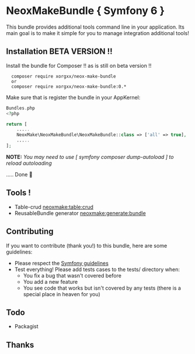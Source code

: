 # NeoxMakeBundle { Symfony 6 }
This bundle provides additional tools command line in your application.
Its main goal is to make it simple for you to manage integration additional tools!

## Installation BETA VERSION !!
Install the bundle for Composer !! as is still on beta version !!

````
  composer require xorgxx/neox-make-bundle
  or 
  composer require xorgxx/neox-make-bundle:0.*
````

Make sure that is register the bundle in your AppKernel:
```php
Bundles.php
<?php

return [
    .....
    NeoxMake\NeoxMakeBundle\NeoxMakeBundle::class => ['all' => true],
    .....
];
```

**NOTE:** _You may need to use [ symfony composer dump-autoload ] to reload autoloading_

 ..... Done 🎈


## Tools !
* Table-crud [neoxmake:table:crud]( Doc/MakeTable.md )
* ReusableBundle generator [neoxmake:generate:bundle]( Doc/MakeBundle.md )

## Contributing
If you want to contribute \(thank you!\) to this bundle, here are some guidelines:

* Please respect the [Symfony guidelines](http://symfony.com/doc/current/contributing/code/standards.html)
* Test everything! Please add tests cases to the tests/ directory when:
    * You fix a bug that wasn't covered before
    * You add a new feature
    * You see code that works but isn't covered by any tests \(there is a special place in heaven for you\)
## Todo
* Packagist

## Thanks